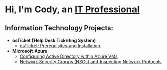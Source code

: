 <h1>Hi, I'm Cody, an <a href="www.linkedin.com/in/cody-powell-b05878361">IT Professional</a></h1>

<h2>Information Technology Projects:</h2>

- <b>osTicket (Help Desk Ticketing System)</b>
  - [osTicket: Prerequisites and Installation](https://github.com/CodyPowellCC/osticket-prereqs)
- <b>Microsoft Azure</b>
  - [Configuring Active Directory within Azure VMs](https://github.com/CodyPowellCC/configure-ad)
  - [Network Security Groups (NSGs) and Inspecting Network Protocols](https://github.com/CodyPowellCC/azure-network-protocols)


<!--
**CodyPowellCC/CodyPowellCC** is a ✨ _special_ ✨ repository because its `README.md` (this file) appears on your GitHub profile.

Here are some ideas to get you started:

- 🔭 I’m currently working on ...
- 🌱 I’m currently learning ...
- 👯 I’m looking to collaborate on ...
- 🤔 I’m looking for help with ...
- 💬 Ask me about ...
- 📫 How to reach me: ...
- 😄 Pronouns: ...
- ⚡ Fun fact: ...
-->

